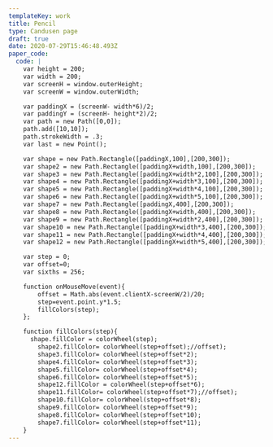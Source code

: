 ```yaml
---
templateKey: work
title: Pencil
type: Candusen page
draft: true
date: 2020-07-29T15:46:48.493Z
paper_code:
  code: |
    var height = 200;
    var width = 200;
    var screenH = window.outerHeight;
    var screenW = window.outerWidth;

    var paddingX = (screenW- width*6)/2;
    var paddingY = (screenH- height*2)/2;
    var path = new Path([0,0]);
    path.add([10,10]);
    path.strokeWidth = .3;
    var last = new Point();

    var shape = new Path.Rectangle([paddingX,100],[200,300]);
    var shape2 = new Path.Rectangle([paddingX+width,100],[200,300]);
    var shape3 = new Path.Rectangle([paddingX+width*2,100],[200,300]);
    var shape4 = new Path.Rectangle([paddingX+width*3,100],[200,300]);
    var shape5 = new Path.Rectangle([paddingX+width*4,100],[200,300]);
    var shape6 = new Path.Rectangle([paddingX+width*5,100],[200,300]);
    var shape7 = new Path.Rectangle([paddingX,400],[200,300]);
    var shape8 = new Path.Rectangle([paddingX+width,400],[200,300]);
    var shape9 = new Path.Rectangle([paddingX+width*2,400],[200,300]);
    var shape10 = new Path.Rectangle([paddingX+width*3,400],[200,300]);
    var shape11 = new Path.Rectangle([paddingX+width*4,400],[200,300]);
    var shape12 = new Path.Rectangle([paddingX+width*5,400],[200,300]);

    var step = 0;
    var offset=0;
    var sixths = 256;

    function onMouseMove(event){
    	offset = Math.abs(event.clientX-screenW/2)/20;
    	step=event.point.y*1.5;
    	fillColors(step);
    };

    function fillColors(step){
      shape.fillColor = colorWheel(step);
    	shape2.fillColor= colorWheel(step+offset);//offset);
    	shape3.fillColor= colorWheel(step+offset*2);
    	shape4.fillColor= colorWheel(step+offset*3);
    	shape5.fillColor= colorWheel(step+offset*4);
    	shape6.fillColor= colorWheel(step+offset*5);
    	shape12.fillColor = colorWheel(step+offset*6);
    	shape11.fillColor= colorWheel(step+offset*7);//offset);
    	shape10.fillColor= colorWheel(step+offset*8);
    	shape9.fillColor= colorWheel(step+offset*9);
    	shape8.fillColor= colorWheel(step+offset*10);
    	shape7.fillColor= colorWheel(step+offset*11);
    }
---
```

